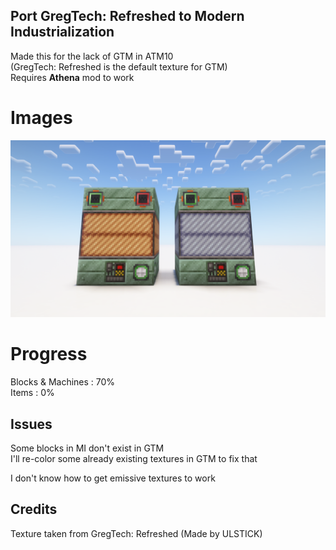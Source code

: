 ## Port GregTech: Refreshed to Modern Industrialization
Made this for the lack of GTM in ATM10  
(GregTech: Refreshed is the default texture for GTM)  
Requires **Athena** mod to work

# Images
![alt text](https://github.com/IamNotBrianZ/Modern-Industrialization-Refreshed/blob/main/ebf.png?raw=true)

# Progress
Blocks & Machines : 70%  
Items : 0%

## Issues
Some blocks in MI don't exist in GTM  
I'll re-color some already existing textures in GTM to fix that

I don't know how to get emissive textures to work

## Credits
Texture taken from GregTech: Refreshed (Made by ULSTICK)